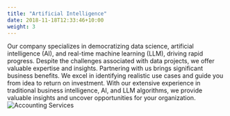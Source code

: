 ```yaml
---
title: "Artificial Intelligence"
date: 2018-11-18T12:33:46+10:00
weight: 3
---
```



Our company specializes in democratizing data science, artificial intelligence (AI), and real-time machine learning (LLM), driving rapid progress. Despite the challenges associated with data projects, we offer valuable expertise and insights. Partnering with us brings significant business benefits. We excel in identifying realistic use cases and guide you from idea to return on investment.  With our extensive experience in traditional business intelligence, AI, and LLM algorithms, we provide valuable insights and uncover opportunities for your organization.
![Accounting Services](/images/austin-distel-nGc5RT2HmF0-unsplash.jpg)